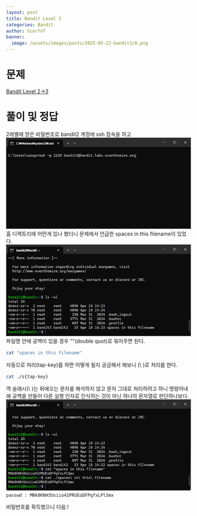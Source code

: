 ```yaml
---
layout: post
title: Bandit Level 3
categories: Bandit
author: ScorTnT
banner:
  image: /assets/images/posts/2025-05-22-bandit3/0.png
---
```


# 문제
[Bandit Level 2->3](https://overthewire.org/wargames/bandit/bandit3.html)

# 풀이 및 정답

2레벨때 얻은 비밀번호로 bandit2 계정에 ssh 접속을 하고    
![](/assets/images/posts/2025-05-22-bandit3/0.png)  
홈 디렉토리에 어떤게 있나 봤더니 문제에서 언급한 spaces in this filename이 있었다.    
![](/assets/images/posts/2025-05-22-bandit3/1.png)  
파일명 안에 공백이 있을 경우 ""(double quot)로 묶어주면 된다.  
```bash
cat "spaces in this filename"
```
자동으로 처리(tap-key)를 하면 어떻게 될지 궁금해서 해보니 (\ )로 처리를 한다.  
```bash
cat ./s{tap-key}
```
역 슬래시(\ )는 뒤에오는 문자를 해석하지 않고 문자 그대로 처리하려고 하니 명령어내에 공백을 만들어 다른 실행 인자로 인식하는 것이 아닌 하나의 문자열로 판단하나보다.    
![](/assets/images/posts/2025-05-22-bandit3/2.png)  
`passwd : MNk8KNH3Usiio41PRUEoDFPqfxLPlSmx`
  
비밀번호를 획득했으니 다음.!